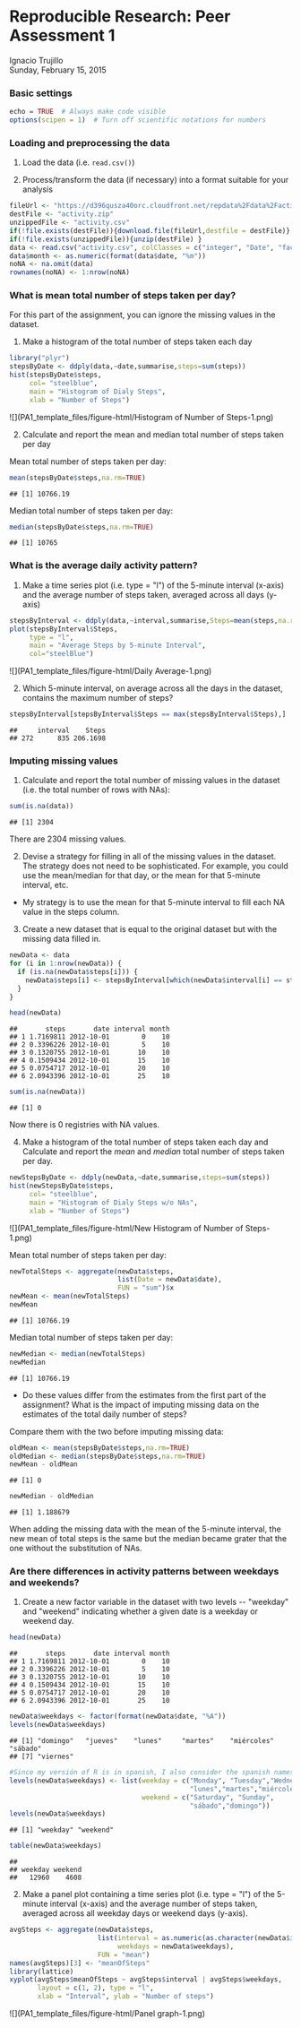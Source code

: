 # Reproducible Research: Peer Assessment 1
Ignacio Trujillo  
Sunday, February 15, 2015  

### Basic settings

```r
echo = TRUE  # Always make code visible
options(scipen = 1)  # Turn off scientific notations for numbers
```

### Loading and preprocessing the data

1. Load the data (i.e. `read.csv()`)

2. Process/transform the data (if necessary) into a format suitable for your analysis


```r
fileUrl <- "https://d396qusza40orc.cloudfront.net/repdata%2Fdata%2Factivity.zip"
destFile <- "activity.zip"
unzippedFile <- "activity.csv"
if(!file.exists(destFile)){download.file(fileUrl,destfile = destFile)}
if(!file.exists(unzippedFile)){unzip(destFile) }
data <- read.csv("activity.csv", colClasses = c("integer", "Date", "factor"))
data$month <- as.numeric(format(data$date, "%m"))
noNA <- na.omit(data)
rownames(noNA) <- 1:nrow(noNA)
```


### What is mean total number of steps taken per day?

For this part of the assignment, you can ignore the missing values in the dataset.

1. Make a histogram of the total number of steps taken each day

```r
library("plyr")
stepsByDate <- ddply(data,~date,summarise,steps=sum(steps))
hist(stepsByDate$steps, 
     col= "steelblue", 
     main = "Histogram of Dialy Steps",
     xlab = "Number of Steps")
```

![](PA1_template_files/figure-html/Histogram of Number of Steps-1.png) 

2. Calculate and report the mean and median total number of steps taken per day

Mean total number of steps taken per day:

```r
mean(stepsByDate$steps,na.rm=TRUE)
```

```
## [1] 10766.19
```
Median total number of steps taken per day:

```r
median(stepsByDate$steps,na.rm=TRUE)
```

```
## [1] 10765
```

### What is the average daily activity pattern?
1. Make a time series plot (i.e. type = "l") of the 5-minute interval (x-axis) and the average number of steps taken, averaged across all days (y-axis)


```r
stepsByInterval <- ddply(data,~interval,summarise,Steps=mean(steps,na.rm=TRUE))
plot(stepsByInterval$Steps,
     type = "l",
     main = "Average Steps by 5-minute Interval",
     col="steelBlue")
```

![](PA1_template_files/figure-html/Daily Average-1.png) 

2. Which 5-minute interval, on average across all the days in the dataset, contains the maximum number of steps?

```r
stepsByInterval[stepsByInterval$Steps == max(stepsByInterval$Steps),]
```

```
##     interval    Steps
## 272      835 206.1698
```

### Imputing missing values
1. Calculate and report the total number of missing values in the dataset (i.e. the total number of rows with NAs):


```r
sum(is.na(data))
```

```
## [1] 2304
```

There are 2304 missing values.

2. Devise a strategy for filling in all of the missing values in the dataset. The strategy does not need to be sophisticated. For example, you could use the mean/median for that day, or the mean for that 5-minute interval, etc.

- My strategy is to use the mean for that 5-minute interval to fill each NA value in the steps column.

3. Create a new dataset that is equal to the original dataset but with the missing data filled in.


```r
newData <- data 
for (i in 1:nrow(newData)) {
  if (is.na(newData$steps[i])) {
    newData$steps[i] <- stepsByInterval[which(newData$interval[i] == stepsByInterval$interval), ]$Steps
  }
}

head(newData)
```

```
##       steps       date interval month
## 1 1.7169811 2012-10-01        0    10
## 2 0.3396226 2012-10-01        5    10
## 3 0.1320755 2012-10-01       10    10
## 4 0.1509434 2012-10-01       15    10
## 5 0.0754717 2012-10-01       20    10
## 6 2.0943396 2012-10-01       25    10
```

```r
sum(is.na(newData))
```

```
## [1] 0
```

Now there is 0 registries with NA values.

4. Make a histogram of the total number of steps taken each day and Calculate and report the *mean* and *median* total number of steps taken per day. 


```r
newStepsByDate <- ddply(newData,~date,summarise,steps=sum(steps))
hist(newStepsByDate$steps, 
     col= "steelblue", 
     main = "Histogram of Dialy Steps w/o NAs",
     xlab = "Number of Steps")
```

![](PA1_template_files/figure-html/New Histogram of Number of Steps-1.png) 

Mean total number of steps taken per day:

```r
newTotalSteps <- aggregate(newData$steps, 
                           list(Date = newData$date), 
                           FUN = "sum")$x
newMean <- mean(newTotalSteps)
newMean
```

```
## [1] 10766.19
```
Median total number of steps taken per day:

```r
newMedian <- median(newTotalSteps)
newMedian
```

```
## [1] 10766.19
```


* Do these values differ from the estimates from the first part of the assignment? What is the impact of imputing missing data on the estimates of the total daily number of steps?

Compare them with the two before imputing missing data:

```r
oldMean <- mean(stepsByDate$steps,na.rm=TRUE)
oldMedian <- median(stepsByDate$steps,na.rm=TRUE)
newMean - oldMean
```

```
## [1] 0
```

```r
newMedian - oldMedian
```

```
## [1] 1.188679
```

When adding the missing data with the mean of the 5-minute interval, the new mean of total steps is the same but the median became grater that the one without the substitution of NAs.

### Are there differences in activity patterns between weekdays and weekends?

1. Create a new factor variable in the dataset with two levels -- "weekday" and "weekend" indicating whether a given date is a weekday or weekend day.


```r
head(newData)
```

```
##       steps       date interval month
## 1 1.7169811 2012-10-01        0    10
## 2 0.3396226 2012-10-01        5    10
## 3 0.1320755 2012-10-01       10    10
## 4 0.1509434 2012-10-01       15    10
## 5 0.0754717 2012-10-01       20    10
## 6 2.0943396 2012-10-01       25    10
```

```r
newData$weekdays <- factor(format(newData$date, "%A"))
levels(newData$weekdays)
```

```
## [1] "domingo"   "jueves"    "lunes"     "martes"    "miércoles" "sábado"   
## [7] "viernes"
```

```r
#Since my versión of R is in spanish, I also consider the spanish names of the days
levels(newData$weekdays) <- list(weekday = c("Monday", "Tuesday","Wednesday","Thursday", "Friday",
                                             "lunes","martes","miércoles","jueves","viernes"),
                                 weekend = c("Saturday", "Sunday",
                                             "sábado","domingo"))
levels(newData$weekdays)
```

```
## [1] "weekday" "weekend"
```

```r
table(newData$weekdays)
```

```
## 
## weekday weekend 
##   12960    4608
```

2. Make a panel plot containing a time series plot (i.e. type = "l") of the 5-minute interval (x-axis) and the average number of steps taken, averaged across all weekday days or weekend days (y-axis).


```r
avgSteps <- aggregate(newData$steps, 
                      list(interval = as.numeric(as.character(newData$interval)), 
                           weekdays = newData$weekdays),
                      FUN = "mean")
names(avgSteps)[3] <- "meanOfSteps"
library(lattice)
xyplot(avgSteps$meanOfSteps ~ avgSteps$interval | avgSteps$weekdays, 
       layout = c(1, 2), type = "l", 
       xlab = "Interval", ylab = "Number of steps")
```

![](PA1_template_files/figure-html/Panel graph-1.png) 
